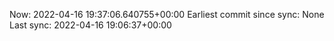 Now: 2022-04-16 19:37:06.640755+00:00 Earliest commit since sync: None Last sync: 2022-04-16 19:06:37+00:00
